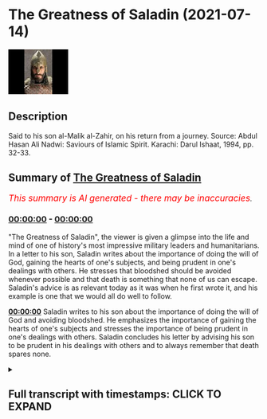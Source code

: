 # The Greatness of Saladin (2021-07-14)

![alt The Greatness of Saladin](-I8uL3vG1hI.jpg "The Greatness of Saladin")

## Description

Said to his son al-Malik al-Zahir, on his return from a journey. Source: Abdul Hasan Ali Nadwi: Saviours of Islamic Spirit. Karachi: Darul Ishaat, 1994, pp. 32-33.

## Summary of [The Greatness of Saladin](https://www.youtube.com/watch?v=-I8uL3vG1hI)


*<span style="color:red; font-size:125%">This summary is AI generated - there may be inaccuracies</span>. [](/)*

### [00:00:00](https://www.youtube.com/watch?v=-I8uL3vG1hI&t=0) - [00:00:00](https://www.youtube.com/watch?v=-I8uL3vG1hI&t=0)

"The Greatness of Saladin", the viewer is given a glimpse into the life and mind of one of history's most impressive military leaders and humanitarians. In a letter to his son, Saladin writes about the importance of doing the will of God, gaining the hearts of one's subjects, and being prudent in one's dealings with others. He stresses that bloodshed should be avoided whenever possible and that death is something that none of us can escape. Saladin's advice is as relevant today as it was when he first wrote it, and his example is one that we would all do well to follow.

**[00:00:00](https://www.youtube.com/watch?v=-I8uL3vG1hI&t=0)** Saladin writes to his son about the importance of doing the will of God and avoiding bloodshed. He emphasizes the importance of gaining the hearts of one's subjects and stresses the importance of being prudent in one's dealings with others. Saladin concludes his letter by advising his son to be prudent in his dealings with others and to always remember that death spares none.

<details><summary><h2>Full transcript with timestamps: CLICK TO EXPAND</h2></summary>

[0:00:01](https://youtu.be/-I8uL3vG1hI?t=1) saladin was a great man  
[0:00:04](https://youtu.be/-I8uL3vG1hI?t=4) here is why he wrote the following to  
[0:00:07](https://youtu.be/-I8uL3vG1hI?t=7) his son  
[0:00:09](https://youtu.be/-I8uL3vG1hI?t=9) i commend you to god almighty  
[0:00:12](https://youtu.be/-I8uL3vG1hI?t=12) he is the source of all good do the will  
[0:00:16](https://youtu.be/-I8uL3vG1hI?t=16) of god  
[0:00:16](https://youtu.be/-I8uL3vG1hI?t=16) for that is the way of peace beware of  
[0:00:20](https://youtu.be/-I8uL3vG1hI?t=20) bloodshed  
[0:00:21](https://youtu.be/-I8uL3vG1hI?t=21) trust not in that for spilt blood never  
[0:00:25](https://youtu.be/-I8uL3vG1hI?t=25) sleeps  
[0:00:26](https://youtu.be/-I8uL3vG1hI?t=26) seek to gain the hearts of thy subjects  
[0:00:29](https://youtu.be/-I8uL3vG1hI?t=29) and watch  
[0:00:30](https://youtu.be/-I8uL3vG1hI?t=30) over all their interests for you are  
[0:00:32](https://youtu.be/-I8uL3vG1hI?t=32) only appointed by god  
[0:00:34](https://youtu.be/-I8uL3vG1hI?t=34) and by me to look after their good  
[0:00:38](https://youtu.be/-I8uL3vG1hI?t=38) endeavor to gain the hearts of your  
[0:00:41](https://youtu.be/-I8uL3vG1hI?t=41) emirs your ministers  
[0:00:42](https://youtu.be/-I8uL3vG1hI?t=42) and your nobles i have become as  
[0:00:46](https://youtu.be/-I8uL3vG1hI?t=46) great as i am because i have won the  
[0:00:49](https://youtu.be/-I8uL3vG1hI?t=49) hearts of  
[0:00:50](https://youtu.be/-I8uL3vG1hI?t=50) men by gentleness and kindness  
[0:00:54](https://youtu.be/-I8uL3vG1hI?t=54) never nourish ill feeling against any  
[0:00:57](https://youtu.be/-I8uL3vG1hI?t=57) man  
[0:00:58](https://youtu.be/-I8uL3vG1hI?t=58) for death spares none be prudent  
[0:01:02](https://youtu.be/-I8uL3vG1hI?t=62) in your dealings with other men god will  
[0:01:05](https://youtu.be/-I8uL3vG1hI?t=65) not  
[0:01:05](https://youtu.be/-I8uL3vG1hI?t=65) pardon unless they forgive you  
[0:01:08](https://youtu.be/-I8uL3vG1hI?t=68) but as to that which is between god and  
[0:01:11](https://youtu.be/-I8uL3vG1hI?t=71) yourself  
[0:01:13](https://youtu.be/-I8uL3vG1hI?t=73) he will pardon the penitent for he is  
[0:01:16](https://youtu.be/-I8uL3vG1hI?t=76) gracious  
[0:01:18](https://youtu.be/-I8uL3vG1hI?t=78) sign so  

</details>
